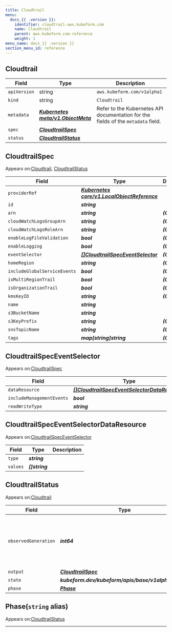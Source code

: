 ```yaml
---
title: Cloudtrail
menu:
  docs_{{ .version }}:
    identifier: cloudtrail-aws.kubeform.com
    name: Cloudtrail
    parent: aws.kubeform.com-reference
    weight: 1
menu_name: docs_{{ .version }}
section_menu_id: reference
---
```


## Cloudtrail
| Field | Type | Description |
| ------ | ----- | ----------- |
| `apiVersion` | string | `aws.kubeform.com/v1alpha1` |
|    `kind` | string | `Cloudtrail` |
| `metadata` | ***[Kubernetes meta/v1.ObjectMeta](https://kubernetes.io/docs/reference/generated/kubernetes-api/v1.13/#objectmeta-v1-meta)***|Refer to the Kubernetes API documentation for the fields of the `metadata` field.|
| `spec` | ***[CloudtrailSpec](#cloudtrailspec)***||
| `status` | ***[CloudtrailStatus](#cloudtrailstatus)***||
## CloudtrailSpec

Appears on:[Cloudtrail](#cloudtrail), [CloudtrailStatus](#cloudtrailstatus)

| Field | Type | Description |
| ------ | ----- | ----------- |
| `providerRef` | ***[Kubernetes core/v1.LocalObjectReference](https://kubernetes.io/docs/reference/generated/kubernetes-api/v1.13/#localobjectreference-v1-core)***||
| `id` | ***string***||
| `arn` | ***string***| ***(Optional)*** |
| `cloudWatchLogsGroupArn` | ***string***| ***(Optional)*** |
| `cloudWatchLogsRoleArn` | ***string***| ***(Optional)*** |
| `enableLogFileValidation` | ***bool***| ***(Optional)*** |
| `enableLogging` | ***bool***| ***(Optional)*** |
| `eventSelector` | ***[[]CloudtrailSpecEventSelector](#cloudtrailspeceventselector)***| ***(Optional)*** |
| `homeRegion` | ***string***| ***(Optional)*** |
| `includeGlobalServiceEvents` | ***bool***| ***(Optional)*** |
| `isMultiRegionTrail` | ***bool***| ***(Optional)*** |
| `isOrganizationTrail` | ***bool***| ***(Optional)*** |
| `kmsKeyID` | ***string***| ***(Optional)*** |
| `name` | ***string***||
| `s3BucketName` | ***string***||
| `s3KeyPrefix` | ***string***| ***(Optional)*** |
| `snsTopicName` | ***string***| ***(Optional)*** |
| `tags` | ***map[string]string***| ***(Optional)*** |
## CloudtrailSpecEventSelector

Appears on:[CloudtrailSpec](#cloudtrailspec)

| Field | Type | Description |
| ------ | ----- | ----------- |
| `dataResource` | ***[[]CloudtrailSpecEventSelectorDataResource](#cloudtrailspeceventselectordataresource)***| ***(Optional)*** |
| `includeManagementEvents` | ***bool***| ***(Optional)*** |
| `readWriteType` | ***string***| ***(Optional)*** |
## CloudtrailSpecEventSelectorDataResource

Appears on:[CloudtrailSpecEventSelector](#cloudtrailspeceventselector)

| Field | Type | Description |
| ------ | ----- | ----------- |
| `type` | ***string***||
| `values` | ***[]string***||
## CloudtrailStatus

Appears on:[Cloudtrail](#cloudtrail)

| Field | Type | Description |
| ------ | ----- | ----------- |
| `observedGeneration` | ***int64***| ***(Optional)*** Resource generation, which is updated on mutation by the API Server.|
| `output` | ***[CloudtrailSpec](#cloudtrailspec)***| ***(Optional)*** |
| `state` | ***kubeform.dev/kubeform/apis/base/v1alpha1.State***| ***(Optional)*** |
| `phase` | ***[Phase](#phase)***| ***(Optional)*** |
## Phase(`string` alias)

Appears on:[CloudtrailStatus](#cloudtrailstatus)

---
